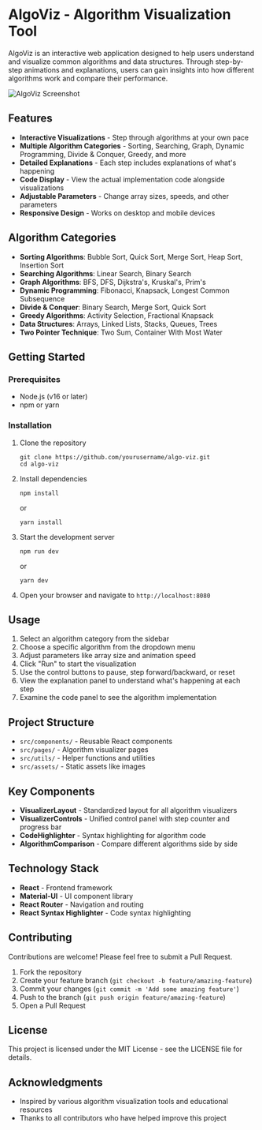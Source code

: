 # AlgoViz - Algorithm Visualization Tool

AlgoViz is an interactive web application designed to help users understand and visualize common algorithms and data structures. Through step-by-step animations and explanations, users can gain insights into how different algorithms work and compare their performance.

![AlgoViz Screenshot](public/screenshot.png)

## Features

- **Interactive Visualizations** - Step through algorithms at your own pace
- **Multiple Algorithm Categories** - Sorting, Searching, Graph, Dynamic Programming, Divide & Conquer, Greedy, and more
- **Detailed Explanations** - Each step includes explanations of what's happening
- **Code Display** - View the actual implementation code alongside visualizations
- **Adjustable Parameters** - Change array sizes, speeds, and other parameters
- **Responsive Design** - Works on desktop and mobile devices

## Algorithm Categories

- **Sorting Algorithms**: Bubble Sort, Quick Sort, Merge Sort, Heap Sort, Insertion Sort
- **Searching Algorithms**: Linear Search, Binary Search
- **Graph Algorithms**: BFS, DFS, Dijkstra's, Kruskal's, Prim's
- **Dynamic Programming**: Fibonacci, Knapsack, Longest Common Subsequence
- **Divide & Conquer**: Binary Search, Merge Sort, Quick Sort
- **Greedy Algorithms**: Activity Selection, Fractional Knapsack
- **Data Structures**: Arrays, Linked Lists, Stacks, Queues, Trees
- **Two Pointer Technique**: Two Sum, Container With Most Water

## Getting Started

### Prerequisites

- Node.js (v16 or later)
- npm or yarn

### Installation

1. Clone the repository
   ```
   git clone https://github.com/yourusername/algo-viz.git
   cd algo-viz
   ```

2. Install dependencies
   ```
   npm install
   ```
   or
   ```
   yarn install
   ```

3. Start the development server
   ```
   npm run dev
   ```
   or
   ```
   yarn dev
   ```

4. Open your browser and navigate to `http://localhost:8080`

## Usage

1. Select an algorithm category from the sidebar
2. Choose a specific algorithm from the dropdown menu
3. Adjust parameters like array size and animation speed
4. Click "Run" to start the visualization
5. Use the control buttons to pause, step forward/backward, or reset
6. View the explanation panel to understand what's happening at each step
7. Examine the code panel to see the algorithm implementation

## Project Structure

- `src/components/` - Reusable React components
- `src/pages/` - Algorithm visualizer pages
- `src/utils/` - Helper functions and utilities
- `src/assets/` - Static assets like images

## Key Components

- **VisualizerLayout** - Standardized layout for all algorithm visualizers
- **VisualizerControls** - Unified control panel with step counter and progress bar
- **CodeHighlighter** - Syntax highlighting for algorithm code
- **AlgorithmComparison** - Compare different algorithms side by side

## Technology Stack

- **React** - Frontend framework
- **Material-UI** - UI component library
- **React Router** - Navigation and routing
- **React Syntax Highlighter** - Code syntax highlighting

## Contributing

Contributions are welcome! Please feel free to submit a Pull Request.

1. Fork the repository
2. Create your feature branch (`git checkout -b feature/amazing-feature`)
3. Commit your changes (`git commit -m 'Add some amazing feature'`)
4. Push to the branch (`git push origin feature/amazing-feature`)
5. Open a Pull Request

## License

This project is licensed under the MIT License - see the LICENSE file for details.

## Acknowledgments

- Inspired by various algorithm visualization tools and educational resources
- Thanks to all contributors who have helped improve this project
